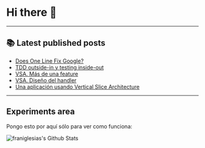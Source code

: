 # Hi there 👋

<!--
**franiglesias/franiglesias** is a ✨ _special_ ✨ repository because its `README.md` (this file) appears on your GitHub profile.

Here are some ideas to get you started:

- 🔭 I’m currently working on ...
- 🌱 I’m currently learning ...
- 👯 I’m looking to collaborate on ...
- 🤔 I’m looking for help with ...
- 💬 Ask me about ...
- 📫 How to reach me: ...
- 😄 Pronouns: ...
- ⚡ Fun fact: ...
-->


---

## 📚 Latest published posts
<!-- TB-FEED:START -->
- [Does One Line Fix Google?](https://franiglesias.github.io/Does-One-Line-Fix-Google/)
- [TDD outside-in y testing inside-out](https://franiglesias.github.io/outside-in-inside-out/)
- [VSA. Más de una feature](https://franiglesias.github.io/vsa-3/)
- [VSA. Diseño del handler](https://franiglesias.github.io/vsa-2/)
- [Una aplicación usando Vertical Slice Architecture](https://franiglesias.github.io/vsa-1/)
<!-- TB-FEED:END -->


---

## Experiments area

Pongo esto por aquí sólo para ver como funciona:

<img alt="franiglesias's Github Stats" src="https://github-readme-stats.vercel.app/api?username=franiglesias&show_icons=true&hide_border=true" />
